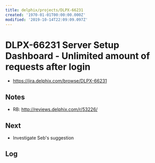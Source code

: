 ```yaml
---
title: delphix/projects/DLPX-66231
created: '1970-01-01T00:00:00.000Z'
modified: '2019-10-14T22:09:09.097Z'
---
```


# DLPX-66231 Server Setup Dashboard - Unlimited  amount of requests after login

* https://jira.delphix.com/browse/DLPX-66231

## Notes

* RB: http://reviews.delphix.com/r/53226/

## Next

* Investigate Seb's suggestion

## Log

